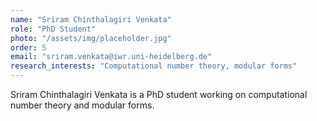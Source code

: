 ```yaml
---
name: "Sriram Chinthalagiri Venkata"
role: "PhD Student"
photo: "/assets/img/placeholder.jpg"
order: 5
email: "sriram.venkata@iwr.uni-heidelberg.de"
research_interests: "Computational number theory, modular forms"
---
```


Sriram Chinthalagiri Venkata is a PhD student working on computational number theory and modular forms. 